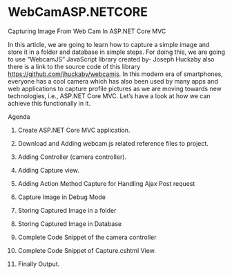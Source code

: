 # WebCamASP.NETCORE
Capturing Image From Web Cam In ASP.NET Core MVC

In this article, we are going to learn how to capture a simple image and store it in a folder and database in simple steps. For doing this, we are going to use “WebcamJS” JavaScript library created by- Joseph Huckaby also there is a link to the source code of this library https://github.com/jhuckaby/webcamjs.
In this modern era of smartphones, everyone has a cool camera which has also been used by many apps and web applications to capture profile pictures as we are moving towards new technologies, i.e., ASP.NET Core MVC. Let’s have a look at how we can achieve this functionally in it.

Agenda

1.	Create ASP.NET Core MVC application.

2.	Download and Adding webcam.js related reference files to project.

3.	Adding Controller (camera controller).

4.	Adding Capture view.

5.	Adding Action Method Capture for Handling Ajax Post request

6.	Capture Image in Debug Mode

7.	Storing Captured Image in a folder

8.	Storing Captured Image in Database

9.	Complete Code Snippet of the camera controller

10.	Complete Code Snippet of Capture.cshtml View. 

11.	Finally Output.
